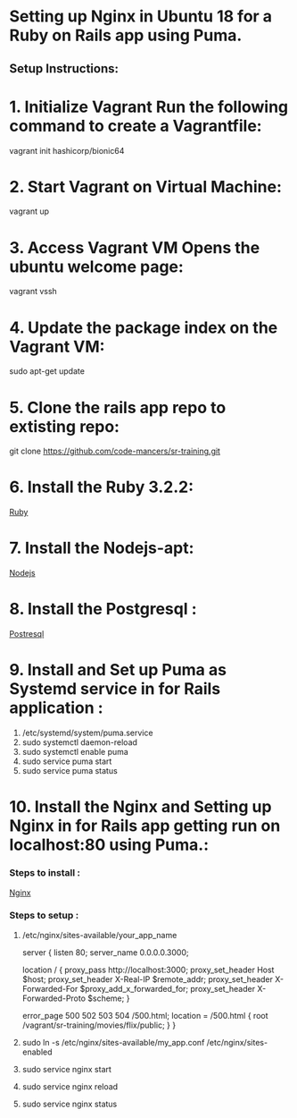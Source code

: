 # Setting up Nginx in Ubuntu 18 for a Ruby on Rails app using Puma.

## Setup Instructions:

# 1. Initialize Vagrant Run the following command to create a Vagrantfile:
vagrant init hashicorp/bionic64

# 2. Start Vagrant on Virtual Machine:
vagrant up

# 3. Access Vagrant VM Opens the ubuntu welcome page:
vagrant vssh

# 4. Update the package index on the Vagrant VM:
sudo apt-get update

# 5. Clone the rails app repo to extisting repo:
git clone https://github.com/code-mancers/sr-training.git

# 6. Install the Ruby 3.2.2: 
[Ruby](https://gitlab.com/codemancers/sandbox/soniyarayabagi/devops/-/tree/main/vagrant-ruby-rbenv?ref_type=heads)

# 7. Install the Nodejs-apt:
[Nodejs](https://gitlab.com/codemancers/sandbox/soniyarayabagi/devops/-/tree/main/vagrant-nodejs-apt?ref_type=heads)

# 8. Install the Postgresql :
[Postresql](https://gitlab.com/codemancers/sandbox/soniyarayabagi/devops/-/tree/main/vagrant-postgres?ref_type=heads)

# 9. Install and Set up Puma as Systemd service in for Rails application :
1. /etc/systemd/system/puma.service
2. sudo systemctl daemon-reload
3. sudo systemctl enable puma
4. sudo service puma start
5. sudo service puma status

# 10. Install the Nginx and Setting up Nginx in for Rails app getting run on localhost:80 using Puma.:
### Steps to install :
[Nginx](https://gitlab.com/codemancers/sandbox/soniyarayabagi/devops/-/tree/main/vagrant-nginx?ref_type=heads) 

### Steps to setup :
1. /etc/nginx/sites-available/your_app_name
   
   server {
    listen 80;
    server_name 0.0.0.0.3000;

    location / {
        proxy_pass http://localhost:3000;
        proxy_set_header Host $host;
        proxy_set_header X-Real-IP $remote_addr;
        proxy_set_header X-Forwarded-For $proxy_add_x_forwarded_for;
        proxy_set_header X-Forwarded-Proto $scheme;
    }

    error_page 500 502 503 504 /500.html;
    location = /500.html {
        root /vagrant/sr-training/movies/flix/public;
    }
}

2. sudo ln -s /etc/nginx/sites-available/my_app.conf  /etc/nginx/sites-enabled
3. sudo service nginx start
4. sudo service nginx reload
5. sudo service nginx status






